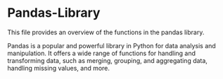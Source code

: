 # Pandas-Library

This file provides an overview of the functions in the pandas library.

Pandas is a popular and powerful library in Python for data analysis and manipulation. It offers a wide range of functions for handling and transforming data, such as merging, grouping, and aggregating data, handling missing values, and more.
